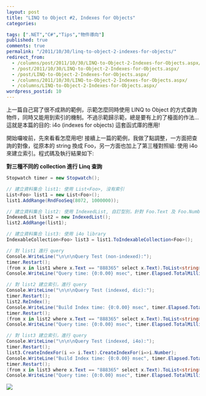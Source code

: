 ```yaml
---
layout: post
title: "LINQ to Object #2, Indexes for Objects"
categories:

tags: [".NET","C#","Tips","物件導向"]
published: true
comments: true
permalink: "/2011/10/30/linq-to-object-2-indexes-for-objects/"
redirect_from:
  - /columns/post/2011/10/30/LINQ-to-Object-2-Indexes-for-Objects.aspx/
  - /post/2011/10/30/LINQ-to-Object-2-Indexes-for-Objects.aspx/
  - /post/LINQ-to-Object-2-Indexes-for-Objects.aspx/
  - /columns/2011/10/30/LINQ-to-Object-2-Indexes-for-Objects.aspx/
  - /columns/LINQ-to-Object-2-Indexes-for-Objects.aspx/
wordpress_postid: 10
---
```



上一篇自己寫了很不成熟的範例，示範怎麼同時使用 LINQ to Object 的方式查詢物件，同時又能用到索引的機制。不過示範歸示範，總是要有上的了檯面的作法... 這就是本篇的目的: i4o (indexes for objects) 這套函式庫的應用!

開始囉唆前，先來看看怎麼用吧! 接續上一篇的範例，我做了點調整，一方面把查詢的對像，從原本的 string 換成 Foo，另一方面也加上了第三種對照組: 使用 i4o 來建立索引。程式碼及執行結果如下:

**對三種不同的 collection 進行 Linq 查詢**


```csharp
Stopwatch timer = new Stopwatch();

// 建立資料集合 list1: 使用 List<Foo>, 沒有索引
List<Foo> list1 = new List<Foo>();
list1.AddRange(RndFooSeq(8072, 1000000));

// 建立資料集合 list2: 使用 IndexedList, 自訂型別，針對 Foo.Text 及 Foo.Number 建立索引，Query 只支援 == 運算元
IndexedList list2 = new IndexedList();
list2.AddRange(list1);

// 建立資料集合 list3: 使用 i4o library
IndexableCollection<Foo> list3 = list1.ToIndexableCollection<Foo>();

// 對 list1 進行 query
Console.WriteLine("\n\n\nQuery Test (non-indexed):");
timer.Restart();
(from x in list1 where x.Text == "888365" select x.Text).ToList<string>();
Console.WriteLine("Query time: {0:0.00} msec", timer.Elapsed.TotalMilliseconds);

// 對 list2 建立索引，進行 query
Console.WriteLine("\n\n\nQuery Test (indexed, dic):");
timer.Restart();
list2.ReIndex();
Console.WriteLine("Build Index time: {0:0.00} msec", timer.Elapsed.TotalMilliseconds);
timer.Restart();
(from x in list2 where x.Text == "888365" select x.Text).ToList<string>();
Console.WriteLine("Query time: {0:0.00} msec", timer.Elapsed.TotalMilliseconds);

// 對 list3 建立索引，進行 query
Console.WriteLine("\n\n\nQuery Test (indexed, i4o):");
timer.Restart();
list3.CreateIndexFor(i => i.Text).CreateIndexFor(i=>i.Number);
Console.WriteLine("Build Index time: {0:0.00} msec", timer.Elapsed.TotalMilliseconds);
timer.Restart();
(from x in list3 where x.Text == "888365" select x.Text).ToList<string>();
Console.WriteLine("Query time: {0:0.00} msec", timer.Elapsed.TotalMilliseconds);
```



![](/images/2011-10-30-linq-to-object-2-indexes-for-objects/image_14.png)
